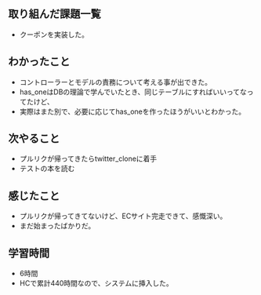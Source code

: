 ## 取り組んだ課題一覧
- クーポンを実装した。

## わかったこと
- コントローラーとモデルの責務について考える事が出できた。
- has_oneはDBの理論で学んでいたとき、同じテーブルにすればいいってなってたけど、
- 実際はまた別で、必要に応じてhas_oneを作ったほうがいいとわかった。    

## 次やること
- プルリクが帰ってきたらtwitter_cloneに着手
- テストの本を読む

## 感じたこと
- プルリクが帰ってきてないけど、ECサイト完走できて、感慨深い。
- まだ始まったばかりだ。

## 学習時間
- 6時間
- HCで累計440時間なので、システムに挿入した。